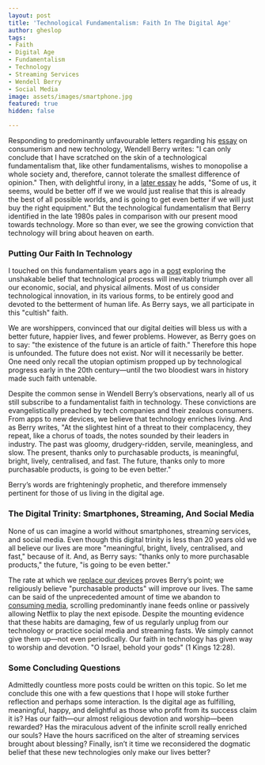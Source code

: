 ```yaml
---
layout: post
title: 'Technological Fundamentalism: Faith In The Digital Age'
author: gheslop
tags:
- Faith
- Digital Age
- Fundamentalism
- Technology
- Streaming Services
- Wendell Berry
- Social Media
image: assets/images/smartphone.jpg
featured: true
hidden: false

---
```

Responding to predominantly unfavourable letters regarding his [essay](https://www.jesusradicals.com/uploads/2/6/3/8/26388433/computer.pdf "Jesus Radicals") on consumerism and new technology, Wendell Berry writes: "I can only conclude that I have scratched on the skin of a technological fundamentalism that, like other fundamentalisms, wishes to monopolise a whole society and, therefore, cannot tolerate the smallest difference of opinion." Then, with delightful irony, in a [later essay](https://www.morningsideinstitute.org/cal-fall-2019/2019/11/4/berry "Morningside Institute") he adds, "Some of us, it seems, would be better off if we we would just realise that this is already the best of all possible worlds, and is going to get even better if we will just buy the right equipment." But the technological fundamentalism that Berry identified in the late 1980s pales in comparison with our present mood towards technology. More so than ever, we see the growing conviction that technology will bring about heaven on earth.

### Putting Our Faith In Technology

I touched on this fundamentalism years ago in a [post](https://rekindle.co.za/content/technology-saviour-or-servant/ "Saviour Or Servant?") exploring the unshakable belief that technological process will inevitably triumph over all our economic, social, and physical ailments. Most of us consider technological innovation, in its various forms, to be entirely good and devoted to the betterment of human life. As Berry says, we all participate in this "cultish" faith.

We are worshippers, convinced that our digital deities will bless us with a better future, happier lives, and fewer problems. However, as Berry goes on to say: "the existence of the future is an article of faith." Therefore this hope is unfounded. The future does not exist. Nor will it necessarily be better. One need only recall the utopian optimism propped up by technological progress early in the 20th century—until the two bloodiest wars in history made such faith untenable.

Despite the common sense in Wendell Berry’s observations, nearly all of us still subscribe to a fundamentalist faith in technology. These convictions are evangelistically preached by tech companies and their zealous consumers. From apps to new devices, we believe that technology enriches living. And as Berry writes, "At the slightest hint of a threat to their complacency, they repeat, like a chorus of toads, the notes sounded by their leaders in industry. The past was gloomy, drudgery-ridden, servile, meaningless, and slow. The present, thanks only to purchasable products, is meaningful, bright, lively, centralised, and fast. The future, thanks only to more purchasable products, is going to be even better."

Berry’s words are frighteningly prophetic, and therefore immensely pertinent for those of us living in the digital age.

### The Digital Trinity: Smartphones, Streaming, And Social Media

None of us can imagine a world without smartphones, streaming services, and social media. Even though this digital trinity is less than 20 years old we all believe our lives are more "meaningful, bright, lively, centralised, and fast," because of it. And, as Berry says: "thanks only to more purchasable products," the future, "is going to be even better."

The rate at which we [replace our devices](https://rekindle.co.za/content/2021-05-19-discernment-new-technology "Technology: Traditional Consumerism") proves Berry’s point; we religiously believe "purchasable products" will improve our lives. The same can be said of the unprecedented amount of time we abandon to [consuming media](https://rekindle.co.za/content/2021-06-02-wendell-berry-consumerism "Technology: Digital Consumerism"), scrolling predominantly inane feeds online or passively allowing Netflix to play the next episode. Despite the mounting evidence that these habits are damaging, few of us regularly unplug from our technology or practice social media and streaming fasts. We simply cannot give them up—not even periodically. Our faith in technology has given way to worship and devotion. "O Israel, behold your gods" (1 Kings 12:28).

### Some Concluding Questions

Admittedly countless more posts could be written on this topic. So let me conclude this one with a few questions that I hope will stoke further reflection and perhaps some interaction. Is the digital age as fulfilling, meaningful, happy, and delightful as those who profit from its success claim it is? Has our faith—our almost religious devotion and worship—been rewarded? Has the miraculous advent of the infinite scroll really enriched our souls? Have the hours sacrificed on the alter of streaming services brought about blessing? Finally, isn’t it time we reconsidered the dogmatic belief that these new technologies only make our lives better?